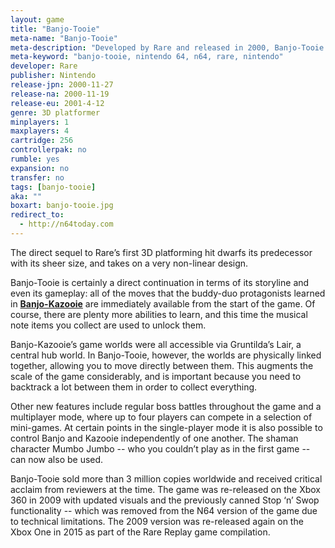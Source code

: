 ```yaml
---
layout: game
title: "Banjo-Tooie"
meta-name: "Banjo-Tooie"
meta-description: "Developed by Rare and released in 2000, Banjo-Tooie is a 3D platforming game for the Nintendo 64."
meta-keyword: "banjo-tooie, nintendo 64, n64, rare, nintendo"
developer: Rare
publisher: Nintendo
release-jpn: 2000-11-27
release-na: 2000-11-19
release-eu: 2001-4-12
genre: 3D platformer
minplayers: 1
maxplayers: 4
cartridge: 256
controllerpak: no
rumble: yes
expansion: no
transfer: no
tags: [banjo-tooie]
aka: ""
boxart: banjo-tooie.jpg
redirect_to:
  - http://n64today.com
---
```

The direct sequel to Rare’s first 3D platforming hit dwarfs its predecessor with its sheer size, and takes on a very non-linear design.

Banjo-Tooie is certainly a direct continuation in terms of its storyline and even its gameplay: all of the moves that the buddy-duo protagonists learned in [**Banjo-Kazooie**](/games/banjo-kazooie.html) are immediately available from the start of the game. Of course, there are plenty more abilities to learn, and this time the musical note items you collect are used to unlock them.

Banjo-Kazooie’s game worlds were all accessible via Gruntilda’s Lair, a central hub world. In Banjo-Tooie, however, the worlds are physically linked together, allowing you to move directly between them. This augments the scale of the game considerably, and is important because you need to backtrack a lot between them in order to collect everything.

Other new features include regular boss battles throughout the game and a multiplayer mode, where up to four players can compete in a selection of mini-games. At certain points in the single-player mode it is also possible to control Banjo and Kazooie independently of one another. The shaman character Mumbo Jumbo -- who you couldn’t play as in the first game -- can now also be used.

Banjo-Tooie sold more than 3 million copies worldwide and received critical acclaim from reviewers at the time. The game was re-released on the Xbox 360 in 2009 with updated visuals and the previously canned Stop ‘n’ Swop functionality -- which was removed from the N64 version of the game due to technical limitations. The 2009 version was re-released again on the Xbox One in 2015 as part of the Rare Replay game compilation.

